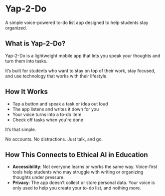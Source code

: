 # Yap-2-Do
A simple voice-powered to-do list app designed to help students stay organized.

## What is Yap-2-Do?

Yap-2-Do is a lightweight mobile app that lets you speak your thoughts and turn them into tasks.

It’s built for students who want to stay on top of their work, stay focused, and use technology that works with their lifestyle.

## How It Works

- Tap a button and speak a task or idea out loud
- The app listens and writes it down for you
- Your voice turns into a to-do item
- Check off tasks when you're done

It’s that simple.

No accounts. No distractions. Just talk, and go.

## How This Connects to Ethical AI in Education

- **Accessibility**: Not everyone learns or works the same way. Voice-first tools help students who may struggle with writing or organizing thoughts under pressure.
- **Privacy**: The app doesn’t collect or store personal data. Your voice is only used to help you create your to-do list, and nothing more.
